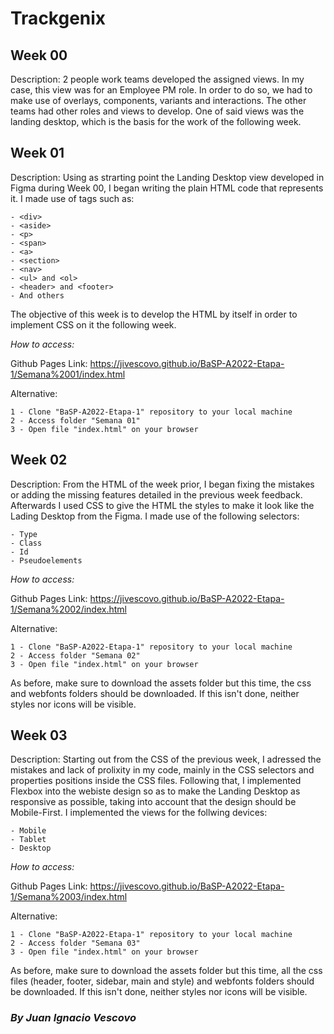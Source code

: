 # Trackgenix

## Week 00

Description: 2 people work teams developed the assigned views. In my case, this view was for an Employee PM role.
In order to do so, we had to make use of overlays, components, variants and interactions.
The other teams had other roles and views to develop. 
One of said views was the landing desktop, which is the basis for the work of the following week.

## Week 01

Description: Using as strarting point the Landing Desktop view developed in Figma during Week 00,
I began writing the plain HTML code that represents it. I made use of tags such as:

    - <div>
    - <aside>
    - <p>
    - <span>
    - <a>
    - <section>
    - <nav>
    - <ul> and <ol>
    - <header> and <footer>
    - And others

The objective of this week is to develop the HTML by itself in order to implement CSS on it the following week.

*How to access:*

Github Pages Link: https://jivescovo.github.io/BaSP-A2022-Etapa-1/Semana%2001/index.html

Alternative:

    1 - Clone "BaSP-A2022-Etapa-1" repository to your local machine
    2 - Access folder "Semana 01"
    3 - Open file "index.html" on your browser

## Week 02

Description: From the HTML of the week prior, I began fixing the mistakes or adding the missing features detailed
in the previous week feedback. Afterwards I used CSS to give the HTML the styles to make it look like 
the Lading Desktop from the Figma. I made use of the following selectors:

    - Type
    - Class
    - Id
    - Pseudoelements

*How to access:* 

Github Pages Link: https://jivescovo.github.io/BaSP-A2022-Etapa-1/Semana%2002/index.html

Alternative:

    1 - Clone "BaSP-A2022-Etapa-1" repository to your local machine
    2 - Access folder "Semana 02"
    3 - Open file "index.html" on your browser
        
As before, make sure to download the assets folder but this time, the css and webfonts folders should be downloaded. If this isn't done, neither styles nor icons will be visible.

## Week 03

Description: Starting out from the CSS of the previous week, I adressed the mistakes and lack of prolixity in my code,
mainly in the CSS selectors and properties positions inside the CSS files. 
Following that, I implemented Flexbox into the webiste design so as to make the Landing Desktop as responsive as possible,
taking into account that the design should be Mobile-First. I implemented the views for the follwing devices:

    - Mobile
    - Tablet
    - Desktop

*How to access:*

Github Pages Link: https://jivescovo.github.io/BaSP-A2022-Etapa-1/Semana%2003/index.html

Alternative:

    1 - Clone "BaSP-A2022-Etapa-1" repository to your local machine
    2 - Access folder "Semana 03"
    3 - Open file "index.html" on your browser

As before, make sure to download the assets folder but this time, all the css files (header, footer, sidebar, main and style)
and webfonts folders should be downloaded. If this isn't done, neither styles nor icons will be visible.

### _By Juan Ignacio Vescovo_
